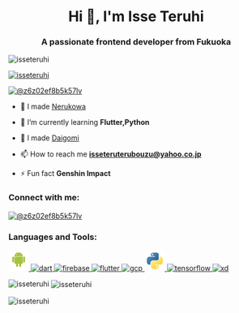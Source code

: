 <h1 align="center">Hi 👋, I'm Isse Teruhi</h1>
<h3 align="center">A passionate frontend developer from Fukuoka</h3>

<p align="left"> <img src="https://komarev.com/ghpvc/?username=isseteruhi&label=Profile%20views&color=0e75b6&style=flat" alt="isseteruhi" /> </p>

<p align="left"> <a href="https://github.com/ryo-ma/github-profile-trophy"><img src="https://github-profile-trophy.vercel.app/?username=isseteruhi" alt="isseteruhi" /></a> </p>

<p align="left"> <a href="https://twitter.com/@z6z02ef8b5k57lv" target="blank"><img src="https://img.shields.io/twitter/follow/@z6z02ef8b5k57lv?logo=twitter&style=for-the-badge" alt="@z6z02ef8b5k57lv" /></a> </p>

- 🔭 I made [Nerukowa](https://github.com/IsseTeruhi/nerukowa)

- 🌱 I’m currently learning **Flutter,Python**

- 🔭 I made [Daigomi](https://github.com/IsseTeruhi/DAIGOMI)

- 📫 How to reach me **isseteruterubouzu@yahoo.co.jp**

- ⚡ Fun fact **Genshin Impact**

<h3 align="left">Connect with me:</h3>
<p align="left">
<a href="https://twitter.com/@z6z02ef8b5k57lv" target="blank"><img align="center" src="https://raw.githubusercontent.com/rahuldkjain/github-profile-readme-generator/master/src/images/icons/Social/twitter.svg" alt="@z6z02ef8b5k57lv" height="30" width="40" /></a>
</p>

<h3 align="left">Languages and Tools:</h3>
<p align="left"> <a href="https://developer.android.com" target="_blank" rel="noreferrer"> <img src="https://raw.githubusercontent.com/devicons/devicon/master/icons/android/android-original-wordmark.svg" alt="android" width="40" height="40"/> </a> <a href="https://dart.dev" target="_blank" rel="noreferrer"> <img src="https://www.vectorlogo.zone/logos/dartlang/dartlang-icon.svg" alt="dart" width="40" height="40"/> </a> <a href="https://firebase.google.com/" target="_blank" rel="noreferrer"> <img src="https://www.vectorlogo.zone/logos/firebase/firebase-icon.svg" alt="firebase" width="40" height="40"/> </a> <a href="https://flutter.dev" target="_blank" rel="noreferrer"> <img src="https://www.vectorlogo.zone/logos/flutterio/flutterio-icon.svg" alt="flutter" width="40" height="40"/> </a> <a href="https://cloud.google.com" target="_blank" rel="noreferrer"> <img src="https://www.vectorlogo.zone/logos/google_cloud/google_cloud-icon.svg" alt="gcp" width="40" height="40"/> </a> <a href="https://www.python.org" target="_blank" rel="noreferrer"> <img src="https://raw.githubusercontent.com/devicons/devicon/master/icons/python/python-original.svg" alt="python" width="40" height="40"/> </a> <a href="https://www.tensorflow.org" target="_blank" rel="noreferrer"> <img src="https://www.vectorlogo.zone/logos/tensorflow/tensorflow-icon.svg" alt="tensorflow" width="40" height="40"/> </a> <a href="https://www.adobe.com/products/xd.html" target="_blank" rel="noreferrer"> <img src="https://cdn.worldvectorlogo.com/logos/adobe-xd.svg" alt="xd" width="40" height="40"/> </a> </p>

<p><img align="left" src="https://github-readme-stats.vercel.app/api/top-langs?username=isseteruhi&show_icons=true&locale=en&layout=compact" alt="isseteruhi" /></p>

<p>&nbsp;<img align="center" src="https://github-readme-stats.vercel.app/api?username=isseteruhi&show_icons=true&locale=en" alt="isseteruhi" /></p>

<p><img align="center" src="https://github-readme-streak-stats.herokuapp.com/?user=isseteruhi&" alt="isseteruhi" /></p>
